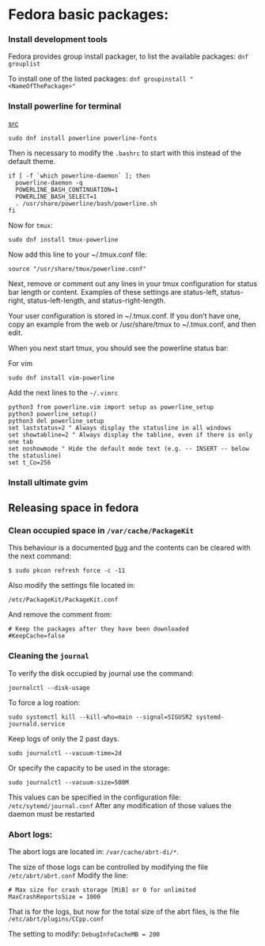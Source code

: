 # Fedora basic packages:


### Install development tools
Fedora provides group install packager, to list the available packages: `dnf grouplist`

To install one of the listed packages: `dnf groupinstall "<NameOfThePackage>"`

### Install powerline for terminal

[src](https://fedoramagazine.org/add-power-terminal-powerline/)

```
sudo dnf install powerline powerline-fonts
```

Then is necessary to modify the `.bashrc` to start with this instead of the default theme.
```
if [ -f `which powerline-daemon` ]; then
  powerline-daemon -q
  POWERLINE_BASH_CONTINUATION=1
  POWERLINE_BASH_SELECT=1
  . /usr/share/powerline/bash/powerline.sh
fi
```

Now for `tmux`:
```
sudo dnf install tmux-powerline
```

Now add this line to your ~/.tmux.conf file:
```
source "/usr/share/tmux/powerline.conf"
```
Next, remove or comment out any lines in your tmux configuration for status bar length or content. Examples of these settings are status-left, status-right, status-left-length, and status-right-length.

Your user configuration is stored in ~/.tmux.conf. If you don’t have one, copy an example from the web or /usr/share/tmux to ~/.tmux.conf, and then edit.

When you next start tmux, you should see the powerline status bar:

For vim
```
sudo dnf install vim-powerline
```

Add the next lines to the `~/.vimrc`

```
python3 from powerline.vim import setup as powerline_setup
python3 powerline_setup()
python3 del powerline_setup
set laststatus=2 " Always display the statusline in all windows
set showtabline=2 " Always display the tabline, even if there is only one tab
set noshowmode " Hide the default mode text (e.g. -- INSERT -- below the statusline)
set t_Co=256
```

### Install ultimate gvim


## Releasing space in fedora
### Clean occupied space in `/var/cache/PackageKit`

This behaviour is a documented [bug](https://bugs.freedesktop.org/show_bug.cgi?id=80053#c6) and the contents can be cleared with the next command:
```
$ sudo pkcon refresh force -c -11
```
Also modify the settings file located in:
```
/etc/PackageKit/PackageKit.conf
```
And remove the comment from:
```
# Keep the packages after they have been downloaded
#KeepCache=false
```


### Cleaning the `journal`

To verify the disk occupied by journal use the command:
```
journalctl --disk-usage
```

To force a log roation:
```
sudo systemctl kill --kill-who=main --signal=SIGUSR2 systemd-journald.service
```

Keep logs of only the 2 past days.
```
sudo journalctl --vacuum-time=2d
```
Or specify the capacity to be used in the storage:

```
sudo journalctl --vacuum-size=500M
```

This values can be specified in the configuration file: `/etc/sytemd/journal.conf`
After any modification of those values the daemon must be restarted


### Abort logs:

The abort logs are located in: `/var/cache/abrt-di/*`.

The size of those logs can be controlled by modifying the file
`/etc/abrt/abrt.conf`
Modify the line:
```
# Max size for crash storage [MiB] or 0 for unlimited
MaxCrashReportsSize = 1000
```

That is for the logs, but now for the total size of the abrt files, is the file
`/etc/abrt/plugins/CCpp.conf`

The setting to modify: `DebugInfoCacheMB = 200`
